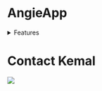 # AngieApp

<details>
<summary>Features</summary>
<br>
  
- `More features coming soon...`
  
<br>
</details>


<h1>Contact Kemal</h1>
<p>
  <a href="https://www.linkedin.com/in/kemalsekic/">
    <img src="https://img.shields.io/badge/LinkedIn-0077B5?style=for-the-badge&logo=linkedin&logoColor=white" />
  </a>
</p>
